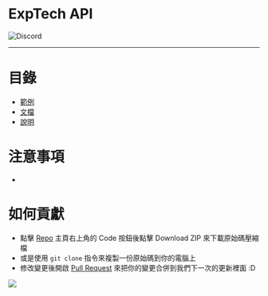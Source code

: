 # ExpTech API
<img alt="Discord" src="https://img.shields.io/discord/926545182407688273">

------

# 目錄
- [範例](#範例)
- [文檔](https://github.com/ExpTechTW/API/blob/master/docs/main.md)
- [說明](#說明)

# 注意事項
- 

# 如何貢獻
- 點擊 [Repo](https://github.com/ExpTechTW/API) 主頁右上角的 Code 按鈕後點擊 Download ZIP 來下載原始碼壓縮檔
- 或是使用 `git clone` 指令來複製一份原始碼到你的電腦上
- 修改變更後開啟 [Pull Request](https://github.com/ExpTechTW/API/pulls) 來把你的變更合併到我們下一次的更新裡面 :D
<a href="https://github.com/ExpTechTW/API/graphs/contributors">
  <img src="https://contrib.rocks/image?repo=ExpTechTW/API" />
</a>
